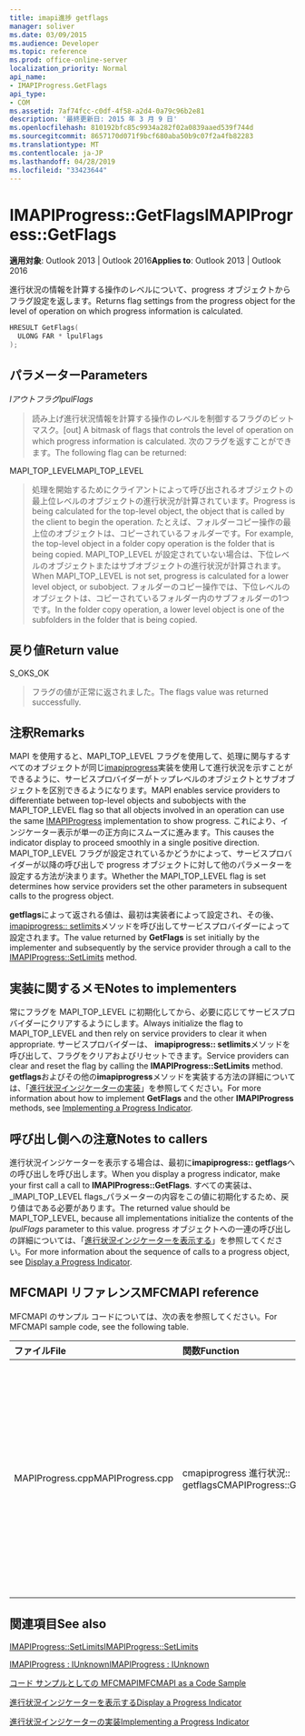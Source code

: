 ```yaml
---
title: imapi進捗 getflags
manager: soliver
ms.date: 03/09/2015
ms.audience: Developer
ms.topic: reference
ms.prod: office-online-server
localization_priority: Normal
api_name:
- IMAPIProgress.GetFlags
api_type:
- COM
ms.assetid: 7af74fcc-c0df-4f58-a2d4-0a79c96b2e81
description: '最終更新日: 2015 年 3 月 9 日'
ms.openlocfilehash: 810192bfc85c9934a282f02a0839aaed539f744d
ms.sourcegitcommit: 8657170d071f9bcf680aba50b9c07f2a4fb82283
ms.translationtype: MT
ms.contentlocale: ja-JP
ms.lasthandoff: 04/28/2019
ms.locfileid: "33423644"
---
```

# <a name="imapiprogressgetflags"></a><span data-ttu-id="99b1f-103">IMAPIProgress::GetFlags</span><span class="sxs-lookup"><span data-stu-id="99b1f-103">IMAPIProgress::GetFlags</span></span>

  
  
<span data-ttu-id="99b1f-104">**適用対象**: Outlook 2013 | Outlook 2016</span><span class="sxs-lookup"><span data-stu-id="99b1f-104">**Applies to**: Outlook 2013 | Outlook 2016</span></span> 
  
<span data-ttu-id="99b1f-105">進行状況の情報を計算する操作のレベルについて、progress オブジェクトからフラグ設定を返します。</span><span class="sxs-lookup"><span data-stu-id="99b1f-105">Returns flag settings from the progress object for the level of operation on which progress information is calculated.</span></span>
  
```cpp
HRESULT GetFlags(
  ULONG FAR * lpulFlags
);
```

## <a name="parameters"></a><span data-ttu-id="99b1f-106">パラメーター</span><span class="sxs-lookup"><span data-stu-id="99b1f-106">Parameters</span></span>

 <span data-ttu-id="99b1f-107">_lアウトフラグ_</span><span class="sxs-lookup"><span data-stu-id="99b1f-107">_lpulFlags_</span></span>
  
> <span data-ttu-id="99b1f-108">読み上げ進行状況情報を計算する操作のレベルを制御するフラグのビットマスク。</span><span class="sxs-lookup"><span data-stu-id="99b1f-108">[out] A bitmask of flags that controls the level of operation on which progress information is calculated.</span></span> <span data-ttu-id="99b1f-109">次のフラグを返すことができます。</span><span class="sxs-lookup"><span data-stu-id="99b1f-109">The following flag can be returned:</span></span>
    
<span data-ttu-id="99b1f-110">MAPI_TOP_LEVEL</span><span class="sxs-lookup"><span data-stu-id="99b1f-110">MAPI_TOP_LEVEL</span></span> 
  
> <span data-ttu-id="99b1f-111">処理を開始するためにクライアントによって呼び出されるオブジェクトの最上位レベルのオブジェクトの進行状況が計算されています。</span><span class="sxs-lookup"><span data-stu-id="99b1f-111">Progress is being calculated for the top-level object, the object that is called by the client to begin the operation.</span></span> <span data-ttu-id="99b1f-112">たとえば、フォルダーコピー操作の最上位のオブジェクトは、コピーされているフォルダーです。</span><span class="sxs-lookup"><span data-stu-id="99b1f-112">For example, the top-level object in a folder copy operation is the folder that is being copied.</span></span> <span data-ttu-id="99b1f-113">MAPI_TOP_LEVEL が設定されていない場合は、下位レベルのオブジェクトまたはサブオブジェクトの進行状況が計算されます。</span><span class="sxs-lookup"><span data-stu-id="99b1f-113">When MAPI_TOP_LEVEL is not set, progress is calculated for a lower level object, or subobject.</span></span> <span data-ttu-id="99b1f-114">フォルダーのコピー操作では、下位レベルのオブジェクトは、コピーされているフォルダー内のサブフォルダーの1つです。</span><span class="sxs-lookup"><span data-stu-id="99b1f-114">In the folder copy operation, a lower level object is one of the subfolders in the folder that is being copied.</span></span>
    
## <a name="return-value"></a><span data-ttu-id="99b1f-115">戻り値</span><span class="sxs-lookup"><span data-stu-id="99b1f-115">Return value</span></span>

<span data-ttu-id="99b1f-116">S_OK</span><span class="sxs-lookup"><span data-stu-id="99b1f-116">S_OK</span></span> 
  
> <span data-ttu-id="99b1f-117">フラグの値が正常に返されました。</span><span class="sxs-lookup"><span data-stu-id="99b1f-117">The flags value was returned successfully.</span></span>
    
## <a name="remarks"></a><span data-ttu-id="99b1f-118">注釈</span><span class="sxs-lookup"><span data-stu-id="99b1f-118">Remarks</span></span>

<span data-ttu-id="99b1f-119">MAPI を使用すると、MAPI_TOP_LEVEL フラグを使用して、処理に関与するすべてのオブジェクトが同じ[imapiprogress](imapiprogressiunknown.md)実装を使用して進行状況を示すことができるように、サービスプロバイダーがトップレベルのオブジェクトとサブオブジェクトを区別できるようになります。</span><span class="sxs-lookup"><span data-stu-id="99b1f-119">MAPI enables service providers to differentiate between top-level objects and subobjects with the MAPI_TOP_LEVEL flag so that all objects involved in an operation can use the same [IMAPIProgress](imapiprogressiunknown.md) implementation to show progress.</span></span> <span data-ttu-id="99b1f-120">これにより、インジケーター表示が単一の正方向にスムーズに進みます。</span><span class="sxs-lookup"><span data-stu-id="99b1f-120">This causes the indicator display to proceed smoothly in a single positive direction.</span></span> <span data-ttu-id="99b1f-121">MAPI_TOP_LEVEL フラグが設定されているかどうかによって、サービスプロバイダーが以降の呼び出しで progress オブジェクトに対して他のパラメーターを設定する方法が決まります。</span><span class="sxs-lookup"><span data-stu-id="99b1f-121">Whether the MAPI_TOP_LEVEL flag is set determines how service providers set the other parameters in subsequent calls to the progress object.</span></span> 
  
<span data-ttu-id="99b1f-122">**getflags**によって返される値は、最初は実装者によって設定され、その後、 [imapiprogress:: setlimits](imapiprogress-setlimits.md)メソッドを呼び出してサービスプロバイダーによって設定されます。</span><span class="sxs-lookup"><span data-stu-id="99b1f-122">The value returned by **GetFlags** is set initially by the implementer and subsequently by the service provider through a call to the [IMAPIProgress::SetLimits](imapiprogress-setlimits.md) method.</span></span> 
  
## <a name="notes-to-implementers"></a><span data-ttu-id="99b1f-123">実装に関するメモ</span><span class="sxs-lookup"><span data-stu-id="99b1f-123">Notes to implementers</span></span>

<span data-ttu-id="99b1f-124">常にフラグを MAPI_TOP_LEVEL に初期化してから、必要に応じてサービスプロバイダーにクリアするようにします。</span><span class="sxs-lookup"><span data-stu-id="99b1f-124">Always initialize the flag to MAPI_TOP_LEVEL and then rely on service providers to clear it when appropriate.</span></span> <span data-ttu-id="99b1f-125">サービスプロバイダーは、 **imapiprogress:: setlimits**メソッドを呼び出して、フラグをクリアおよびリセットできます。</span><span class="sxs-lookup"><span data-stu-id="99b1f-125">Service providers can clear and reset the flag by calling the **IMAPIProgress::SetLimits** method.</span></span> <span data-ttu-id="99b1f-126">**getflags**およびその他の**imapiprogress**メソッドを実装する方法の詳細については、「[進行状況インジケーターの実装](implementing-a-progress-indicator.md)」を参照してください。</span><span class="sxs-lookup"><span data-stu-id="99b1f-126">For more information about how to implement **GetFlags** and the other **IMAPIProgress** methods, see [Implementing a Progress Indicator](implementing-a-progress-indicator.md).</span></span>
  
## <a name="notes-to-callers"></a><span data-ttu-id="99b1f-127">呼び出し側への注意</span><span class="sxs-lookup"><span data-stu-id="99b1f-127">Notes to callers</span></span>

<span data-ttu-id="99b1f-128">進行状況インジケーターを表示する場合は、最初に**imapiprogress:: getflags**への呼び出しを呼び出します。</span><span class="sxs-lookup"><span data-stu-id="99b1f-128">When you display a progress indicator, make your first call a call to **IMAPIProgress::GetFlags**.</span></span> <span data-ttu-id="99b1f-129">すべての実装は、 _lMAPI_TOP_LEVEL flags_パラメーターの内容をこの値に初期化するため、戻り値はである必要があります。</span><span class="sxs-lookup"><span data-stu-id="99b1f-129">The returned value should be MAPI_TOP_LEVEL, because all implementations initialize the contents of the  _lpulFlags_ parameter to this value.</span></span> <span data-ttu-id="99b1f-130">progress オブジェクトへの一連の呼び出しの詳細については、「[進行状況インジケーターを表示する](how-to-display-a-progress-indicator.md)」を参照してください。</span><span class="sxs-lookup"><span data-stu-id="99b1f-130">For more information about the sequence of calls to a progress object, see [Display a Progress Indicator](how-to-display-a-progress-indicator.md).</span></span>
  
## <a name="mfcmapi-reference"></a><span data-ttu-id="99b1f-131">MFCMAPI リファレンス</span><span class="sxs-lookup"><span data-stu-id="99b1f-131">MFCMAPI reference</span></span>

<span data-ttu-id="99b1f-132">MFCMAPI のサンプル コードについては、次の表を参照してください。</span><span class="sxs-lookup"><span data-stu-id="99b1f-132">For MFCMAPI sample code, see the following table.</span></span>
  
|<span data-ttu-id="99b1f-133">**ファイル**</span><span class="sxs-lookup"><span data-stu-id="99b1f-133">**File**</span></span>|<span data-ttu-id="99b1f-134">**関数**</span><span class="sxs-lookup"><span data-stu-id="99b1f-134">**Function**</span></span>|<span data-ttu-id="99b1f-135">**コメント**</span><span class="sxs-lookup"><span data-stu-id="99b1f-135">**Comment**</span></span>|
|:-----|:-----|:-----|
|<span data-ttu-id="99b1f-136">MAPIProgress.cpp</span><span class="sxs-lookup"><span data-stu-id="99b1f-136">MAPIProgress.cpp</span></span>  <br/> |<span data-ttu-id="99b1f-137">cmapiprogress 進行状況:: getflags</span><span class="sxs-lookup"><span data-stu-id="99b1f-137">CMAPIProgress::GetFlags</span></span>  <br/> |<span data-ttu-id="99b1f-138">mfcmapi は、 **imapiprogress:: getflags**メソッドを使用して、どのフラグが設定されているかを判別します。</span><span class="sxs-lookup"><span data-stu-id="99b1f-138">MFCMAPI uses the **IMAPIProgress::GetFlags** method to determine which flags are set.</span></span> <span data-ttu-id="99b1f-139">**imapiprogress:: setlimits**メソッドを使用してフラグが設定されていない限り、MAPI_TOP_LEVEL を返します。</span><span class="sxs-lookup"><span data-stu-id="99b1f-139">Returns MAPI_TOP_LEVEL unless flags have been set by using the **IMAPIProgress::SetLimits** method.</span></span>  <br/> |
   
## <a name="see-also"></a><span data-ttu-id="99b1f-140">関連項目</span><span class="sxs-lookup"><span data-stu-id="99b1f-140">See also</span></span>



[<span data-ttu-id="99b1f-141">IMAPIProgress::SetLimits</span><span class="sxs-lookup"><span data-stu-id="99b1f-141">IMAPIProgress::SetLimits</span></span>](imapiprogress-setlimits.md)
  
[<span data-ttu-id="99b1f-142">IMAPIProgress : IUnknown</span><span class="sxs-lookup"><span data-stu-id="99b1f-142">IMAPIProgress : IUnknown</span></span>](imapiprogressiunknown.md)


[<span data-ttu-id="99b1f-143">コード サンプルとしての MFCMAPI</span><span class="sxs-lookup"><span data-stu-id="99b1f-143">MFCMAPI as a Code Sample</span></span>](mfcmapi-as-a-code-sample.md)
  
[<span data-ttu-id="99b1f-144">進行状況インジケーターを表示する</span><span class="sxs-lookup"><span data-stu-id="99b1f-144">Display a Progress Indicator</span></span>](how-to-display-a-progress-indicator.md)
  
[<span data-ttu-id="99b1f-145">進行状況インジケーターの実装</span><span class="sxs-lookup"><span data-stu-id="99b1f-145">Implementing a Progress Indicator</span></span>](implementing-a-progress-indicator.md)

